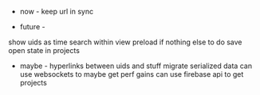 - now -
keep url in sync

- future -

show uids as time
search within view
preload if nothing else to do
save open state in projects

- maybe -
hyperlinks between uids and stuff
migrate serialized data
can use websockets to maybe get perf gains
can use firebase api to get projects
